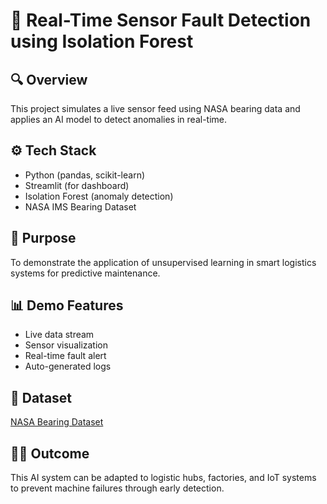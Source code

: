 # 🧠 Real-Time Sensor Fault Detection using Isolation Forest

## 🔍 Overview
This project simulates a live sensor feed using NASA bearing data and applies an AI model to detect anomalies in real-time.

## ⚙️ Tech Stack
- Python (pandas, scikit-learn)
- Streamlit (for dashboard)
- Isolation Forest (anomaly detection)
- NASA IMS Bearing Dataset

## 🎯 Purpose
To demonstrate the application of unsupervised learning in smart logistics systems for predictive maintenance.

## 📊 Demo Features
- Live data stream
- Sensor visualization
- Real-time fault alert
- Auto-generated logs

## 🔗 Dataset
[NASA Bearing Dataset](https://data.nasa.gov/download/ff5v-kuh6/application%2Fzip)

## 👨‍🔬 Outcome
This AI system can be adapted to logistic hubs, factories, and IoT systems to prevent machine failures through early detection.
